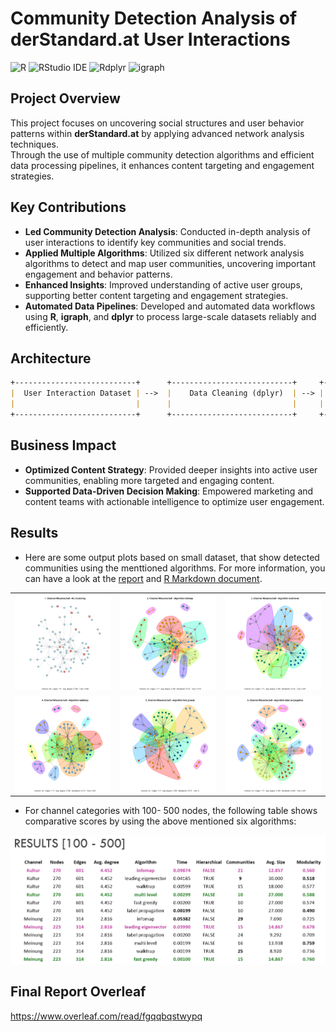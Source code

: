 # Community Detection Analysis of derStandard.at User Interactions

![R](https://img.shields.io/badge/R-565656?logo=r&logoColor=white)
![RStudio IDE](https://img.shields.io/badge/RStudio-565656?logo=rstudioide&logoColor=white)
![Rdplyr](https://img.shields.io/badge/dplyr-%E2%9C%94-blue?logo=librariesdotio&logoColor=white)
![igraph](https://img.shields.io/badge/igraph-%E2%9C%94-blue?logo=librariesdotio&logoColor=white)

## Project Overview

This project focuses on uncovering social structures and user behavior patterns within **derStandard.at** by applying advanced network analysis techniques.  
Through the use of multiple community detection algorithms and efficient data processing pipelines, it enhances content targeting and engagement strategies.

## Key Contributions

- **Led Community Detection Analysis**: Conducted in-depth analysis of user interactions to identify key communities and social trends.
- **Applied Multiple Algorithms**: Utilized six different network analysis algorithms to detect and map user communities, uncovering important engagement and behavior patterns.
- **Enhanced Insights**: Improved understanding of active user groups, supporting better content targeting and engagement strategies.
- **Automated Data Pipelines**: Developed and automated data workflows using **R**, **igraph**, and **dplyr** to process large-scale datasets reliably and efficiently.

## Architecture
```markdown
+---------------------------+      +---------------------------+     +---------------------------+     +---------------------------+      +---------------------------+
|  User Interaction Dataset | -->  |    Data Cleaning (dplyr)  | --> |  Graph Creation (igraph)  | --> |  Community Detection      | -->  |    Insights & Reports     |
|                           |      |                           |     |                           |     | (6 Network Algorithms)    |      |                           |
+---------------------------+      +---------------------------+     +---------------------------+     +---------------------------+      +---------------------------+
```

## Business Impact

- **Optimized Content Strategy**: Provided deeper insights into active user communities, enabling more targeted and engaging content.
- **Supported Data-Driven Decision Making**: Empowered marketing and content teams with actionable intelligence to optimize user engagement.

## Results
* Here are some output plots based on small dataset, that show detected communities using the menttioned algorithms. For more information, you can have a look at the [report](https://www.overleaf.com/read/fgqqbqstwypq) and [R Markdown document](doc/Community-Detection_smal_dataset.md).


<table>
<tr> <td>
<img src="doc/Community-Detection_smal_dataset_files/figure-gfm/unnamed-chunk-10-1.png" alt=“Binary”>
</td>
<td> <img src="doc/Community-Detection_smal_dataset_files/figure-gfm/unnamed-chunk-10-2.png" alt="Binary "> </td>
 <td> <img src="doc/Community-Detection_smal_dataset_files/figure-gfm/unnamed-chunk-10-3.png" alt="Binary "> </td>
</tr>
 <tr> <td>
<img src="doc/Community-Detection_smal_dataset_files/figure-gfm/unnamed-chunk-10-4.png" alt=“Binary”>
</td>
<td> <img src="doc/Community-Detection_smal_dataset_files/figure-gfm/unnamed-chunk-10-5.png" alt="Binary "> </td>
 <td> <img src="doc/Community-Detection_smal_dataset_files/figure-gfm/unnamed-chunk-10-6.png" alt="Binary "> </td>
</tr>
</table>

* For channel categories with 100- 500 nodes, the following table shows comparative scores by using the above mentioned six algorithms:


<img src="fig/results_100-500.png" alt="Binary "> 

## Final Report Overleaf

https://www.overleaf.com/read/fgqqbqstwypq
